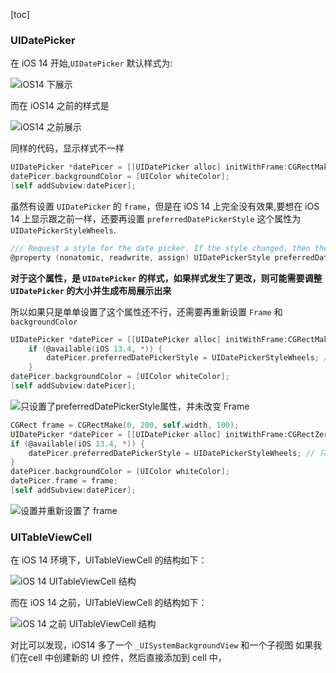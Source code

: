 [toc]

### UIDatePicker

在 iOS 14 开始,`UIDatePicker` 默认样式为:

![iOS14 下展示](https://raw.githubusercontent.com/guoguangtao/VSCodePicGoImages/master/20200920182248.png)

而在 iOS14 之前的样式是

![iOS14 之前展示](https://raw.githubusercontent.com/guoguangtao/VSCodePicGoImages/master/20200920133038.png)

同样的代码，显示样式不一样

```Objective-c
UIDatePicker *datePicer = [[UIDatePicker alloc] initWithFrame:CGRectMake(0, 200, self.width, 100)];
datePicer.backgroundColor = [UIColor whiteColor];
[self addSubview:datePicer];
```
虽然有设置 `UIDatePicker` 的 `frame`，但是在 iOS 14 上完全没有效果,要想在 iOS 14 上显示跟之前一样，还要再设置 `preferredDatePickerStyle` 这个属性为 `UIDatePickerStyleWheels`.

```Objective-C
/// Request a style for the date picker. If the style changed, then the date picker may need to be resized and will generate a layout pass to display correctly.
@property (nonatomic, readwrite, assign) UIDatePickerStyle preferredDatePickerStyle API_AVAILABLE(ios(13.4)) API_UNAVAILABLE(tvos, watchos);
```

**对于这个属性，是 `UIDatePicker` 的样式，如果样式发生了更改，则可能需要调整 `UIDatePicker` 的大小并生成布局展示出来**

所以如果只是单单设置了这个属性还不行，还需要再重新设置 `Frame` 和 `backgroundColor`

```Objective-C
UIDatePicker *datePicer = [[UIDatePicker alloc] initWithFrame:CGRectMake(0, 200, self.width, 100)];
    if (@available(iOS 13.4, *)) {
        datePicer.preferredDatePickerStyle = UIDatePickerStyleWheels; // 只设置了 preferredDatePickerStyle 属性
    }
datePicer.backgroundColor = [UIColor whiteColor];
[self addSubview:datePicer];
```

![只设置了preferredDatePickerStyle属性，并未改变 Frame](https://raw.githubusercontent.com/guoguangtao/VSCodePicGoImages/master/20200920183159.png)

```Objective-C
CGRect frame = CGRectMake(0, 200, self.width, 100);
UIDatePicker *datePicer = [[UIDatePicker alloc] initWithFrame:CGRectZero];
if (@available(iOS 13.4, *)) {
    datePicer.preferredDatePickerStyle = UIDatePickerStyleWheels; // 只设置了 preferredDatePickerStyle 属性
}
datePicer.backgroundColor = [UIColor whiteColor];
datePicer.frame = frame;
[self addSubview:datePicer];
```

![设置并重新设置了 frame](https://raw.githubusercontent.com/guoguangtao/VSCodePicGoImages/master/20200920183609.png)


### UITableViewCell

在 iOS 14 环境下，UITableViewCell 的结构如下：

![iOS 14 UITableViewCell 结构](https://raw.githubusercontent.com/guoguangtao/VSCodePicGoImages/master/20200920184327.png)

而在 iOS 14 之前，UITableViewCell 的结构如下：

![iOS 14 之前 UITableViewCell 结构](https://raw.githubusercontent.com/guoguangtao/VSCodePicGoImages/master/20200920184751.png)

对比可以发现，iOS14 多了一个 `_UISystemBackgroundView` 和一个子视图
如果我们在cell 中创建新的 UI 控件，然后直接添加到 cell 中，

